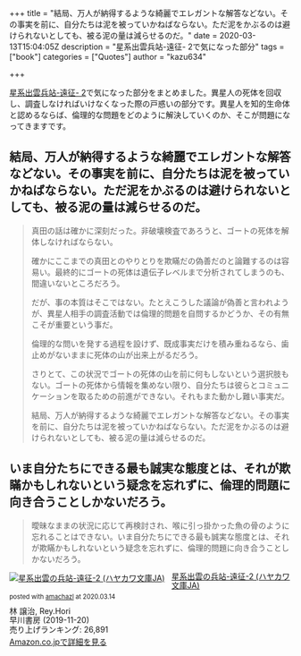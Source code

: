 +++
title = "結局、万人が納得するような綺麗でエレガントな解答などない。その事実を前に、自分たちは泥を被っていかねばならない。ただ泥をかぶるのは避けられないとしても、被る泥の量は減らせるのだ。"
date = 2020-03-13T15:04:05Z
description = "星系出雲兵站-遠征- 2で気になった部分"
tags = ["book"]
categories = ["Quotes"]
author = "kazu634"

+++

[星系出雲兵站-遠征- 2](https://www.amazon.co.jp/exec/obidos/ASIN/4150314012/simsnes-22/)で気になった部分をまとめました。異星人の死体を回収し、調査しなければいけなくなった際の戸惑いの部分です。異星人を知的生命体と認めるならば、倫理的な問題をどのように解決していくのか、そこが問題になってきますです。

## 結局、万人が納得するような綺麗でエレガントな解答などない。その事実を前に、自分たちは泥を被っていかねばならない。ただ泥をかぶるのは避けられないとしても、被る泥の量は減らせるのだ。

> 真田の話は確かに深刻だった。非破壊検査であろうと、ゴートの死体を解体しなければならない。
> 
> 確かにここまでの真田とのやりとりを欺瞞だの偽善だのと論難するのは容易い。最終的にゴートの死体は遺伝子レベルまで分析されてしまうのも、間違いないところだろう。
> 
> だが、事の本質はそこではない。たとえこうした議論が偽善と言われようが、異星人相手の調査活動では倫理的問題を自問するかどうか、その有無こそが重要という事だ。
> 
> 倫理的な問いを発する過程を設けず、既成事実だけを積み重ねるなら、歯止めがないままに死体の山が出来上がるだろう。
> 
> さりとて、この状況でゴートの死体の山を前に何もしないという選択肢もない。ゴートの死体から情報を集めない限り、自分たちは彼らとコミュニケーションを取るための前進ができない。それもまた動かし難い事実だ。
> 
> 結局、万人が納得するような綺麗でエレガントな解答などない。その事実を前に、自分たちは泥を被っていかねばならない。ただ泥をかぶるのは避けられないとしても、被る泥の量は減らせるのだ。

## いま自分たちにできる最も誠実な態度とは、それが欺瞞かもしれないという疑念を忘れずに、倫理的問題に向き合うことしかないだろう。

> 曖昧なままの状況に応じて再検討され、喉に引っ掛かった魚の骨のように忘れることはできない。いま自分たちにできる最も誠実な態度とは、それが欺瞞かもしれないという疑念を忘れずに、倫理的問題に向き合うことしかないだろう。

<div class="amachazl-box" style="margin-bottom:0px;"><div class="amachazl-image" style="float:left;margin:0px 12px 1px 0px;"><a href="https://www.amazon.co.jp/exec/obidos/ASIN/4150314012/simsnes-22/" name="amachazllink" target="_blank"><img src="https://m.media-amazon.com/images/I/51ZjJ8TjEpL._SL160_.jpg" alt="星系出雲の兵站-遠征-2 (ハヤカワ文庫JA)" style="border: none;" /></a></div><div class="amachazl-info" style="line-height:120%; margin-bottom: 10px"><div class="amachazl-name" style="margin-bottom:10px;line-height:120%"><a href="https://www.amazon.co.jp/exec/obidos/ASIN/4150314012/simsnes-22/" name="amachazllink" target="_blank">星系出雲の兵站-遠征-2 (ハヤカワ文庫JA)</a><div class="amachazl-powered-date" style="font-size:80%;margin-top:5px;line-height:120%">posted with <a href="http://amachazl.com/" title="amachazl" target="_blank">amachazl</a> at 2020.03.14</div></div><div class="amachazl-detail">林 譲治, Rey.Hori<br />早川書房 (2019-11-20)<br />売り上げランキング: 26,891<br /></div><div class="amachazl-sub-info" style="float: left;"><div class="amachazl-link" style="margin-top: 5px"><a href="https://www.amazon.co.jp/exec/obidos/ASIN/4150314012/simsnes-22/" name="amachazllink" target="_blank">Amazon.co.jpで詳細を見る</a></div></div></div><div class="amachazl-footer" style="clear: left"></div></div>
